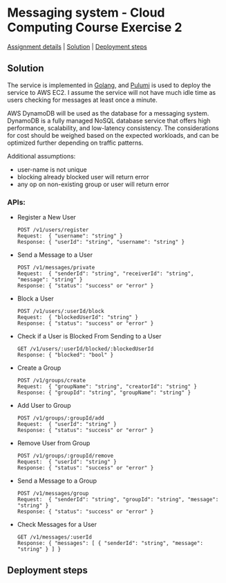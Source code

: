 # Messaging system - Cloud Computing Course Exercise 2

[Assignment details](ASSIGNMENT-README.md#assignment) | [Solution](#solution) | [Deployment steps](#deployment-steps)

## Solution


The service is implemented in [Golang](https://go.dev/), and [Pulumi](https://www.pulumi.com/) is used to deploy the service to AWS EC2.
I assume the service will not have much idle time as users checking for messages at least once a minute. 

AWS DynamoDB will be used as the database for a messaging system. 
DynamoDB is a fully managed NoSQL database service that offers high performance, scalability, and low-latency consistency.
The considerations for cost should be weighed based on the expected workloads, and can be optimized further depending on traffic patterns.

Additional assumptions:
- user-name is not unique
- blocking already blocked user will return error
- any op on non-existing group or user will return error


### APIs:

- Register a New User 
  ```
  POST /v1/users/register
  Request:  { "username": "string" }
  Response: { "userId": "string", "username": "string" }
  ```

- Send a Message to a User
  ```
  POST /v1/messages/private
  Request:  { "senderId": "string", "receiverId": "string", "message": "string" }
  Response: { "status": "success" or "error" }
  ```
  
- Block a User
  ```
  POST /v1/users/:userId/block
  Request:  { "blockedUserId": "string" }
  Response: { "status": "success" or "error" }
  ```
  
- Check if a User is Blocked From Sending to a User 
    ```
    GET /v1/users/:userId/blocked/:blockedUserId
    Response: { "blocked": "bool" }
    ```
  
- Create a Group
    ```
    POST /v1/groups/create
    Request:  { "groupName": "string", "creatorId": "string" }
    Response: { "groupId": "string", "groupName": "string" }
    ```
  
- Add User to Group
    ```
    POST /v1/groups/:groupId/add
    Request:  { "userId": "string" }
    Response: { "status": "success" or "error" }
    ```
- Remove User from Group  
    ```
    POST /v1/groups/:groupId/remove
    Request:  { "userId": "string" }
    Response: { "status": "success" or "error" }
    ```
  
- Send a Message to a Group
    ```
    POST /v1/messages/group
    Request:  { "senderId": "string", "groupId": "string", "message": "string" }
    Response: { "status": "success" or "error" }
    ```
  
- Check Messages for a User
    ```
    GET /v1/messages/:userId
    Response: { "messages": [ { "senderId": "string", "message": "string" } ] }
    ```


## Deployment steps

